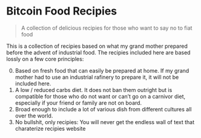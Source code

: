 # Bitcoin Food Recipies

> A collection of delicious recipies for those who want to say no to fiat food

This is a collection of recipies based on what my grand mother prepared before the advent of industrial food. The recipies included here are based lossly on a few core principles:

0) Based on fresh food that can easily be prepared at home. If my grand mother had to use an industrial rafinery to prepare it, it will not be included here.
1) A low / reduced carbs diet. It does not ban them outright but is compatible for those who do not want or can’t go on a carnivor diet, especially if your friend or family are not on board.
2) Broad enough to include a lot of various dish from different cultures all over the world.
3) No bullshit, only recipies: You will never get the endless wall of text that charaterize recipies website
